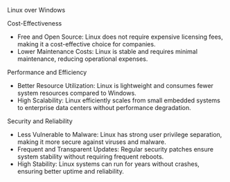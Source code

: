 Linux over Windows


Cost-Effectiveness
  - Free and Open Source: Linux does not require expensive licensing fees, making it a cost-effective choice  for companies.
  - Lower Maintenance Costs: Linux is stable and requires minimal maintenance, reducing operational expenses.


Performance and Efficiency
  - Better Resource Utilization: Linux is lightweight and consumes fewer system resources compared to Windows.
  - High Scalability: Linux efficiently scales from small embedded systems to enterprise data centers without  performance degradation.


Security and Reliability
  - Less Vulnerable to Malware: Linux has strong user privilege separation, making it more secure against viruses and malware.
  - Frequent and Transparent Updates: Regular security patches ensure system stability without requiring frequent reboots.
  - High Stability: Linux systems can run for years without crashes, ensuring better uptime and reliability.
